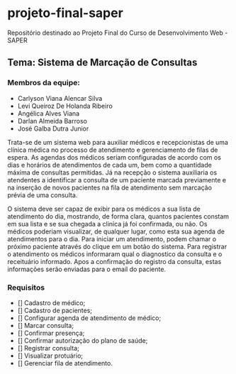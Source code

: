 # projeto-final-saper
Repositório destinado ao Projeto Final do Curso de Desenvolvimento Web - SAPER

## Tema: Sistema de Marcação de Consultas

### Membros da equipe:
- Carlyson Viana Alencar Silva
- Levi Queiroz De Holanda Ribeiro
- Angélica Alves Viana
- Darlan Almeida Barroso
- José Galba Dutra Junior

Trata-se de um sistema web para auxiliar médicos e recepcionistas de uma clínica médica no processo de atendimento e gerenciamento de filas de espera. As agendas dos médicos seriam configuradas de acordo com os dias e horários de atendimentos de cada um, bem como a quantidade máxima de consultas permitidas. Já na recepção o sistema auxiliaria os atendentes a identificar a consulta de um paciente marcada previamente e na inserção de novos pacientes na fila de atendimento sem marcação prévia de uma consulta.

O sistema deve ser capaz de exibir para os médicos a sua lista de atendimento do dia, mostrando, de forma clara, quantos pacientes constam em sua lista e se sua chegada a clinica já foi confirmada, ou não. Os médicos poderiam visualizar, de qualquer lugar, como esta sua agenda de atendimentos para o dia. Para iniciar um atendimento, podem chamar o próximo paciente através do clique em um botão do sistema. Para registrar o atendimento os médicos informaram qual o diagnostico da consulta e o receituário informado. Apos a confirmação do registro da consulta, estas informações serão enviadas para o email do paciente.

### Requisitos

- [] Cadastro de médico;
- [] Cadastro de pacientes;
- [] Configurar agenda de atendimento de médico;
- [] Marcar consulta;
- [] Confirmar presença;
- [] Confirmar autorização do plano de saúde;
- [] Registrar consulta;
- [] Visualizar protuário;
- [] Gerenciar fila de atendimento.

